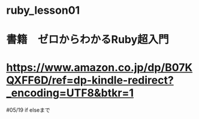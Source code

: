 # ruby_lesson01
# 書籍　ゼロからわかるRuby超入門
# https://www.amazon.co.jp/dp/B07KQXFF6D/ref=dp-kindle-redirect?_encoding=UTF8&btkr=1

#05/19 if elseまで
